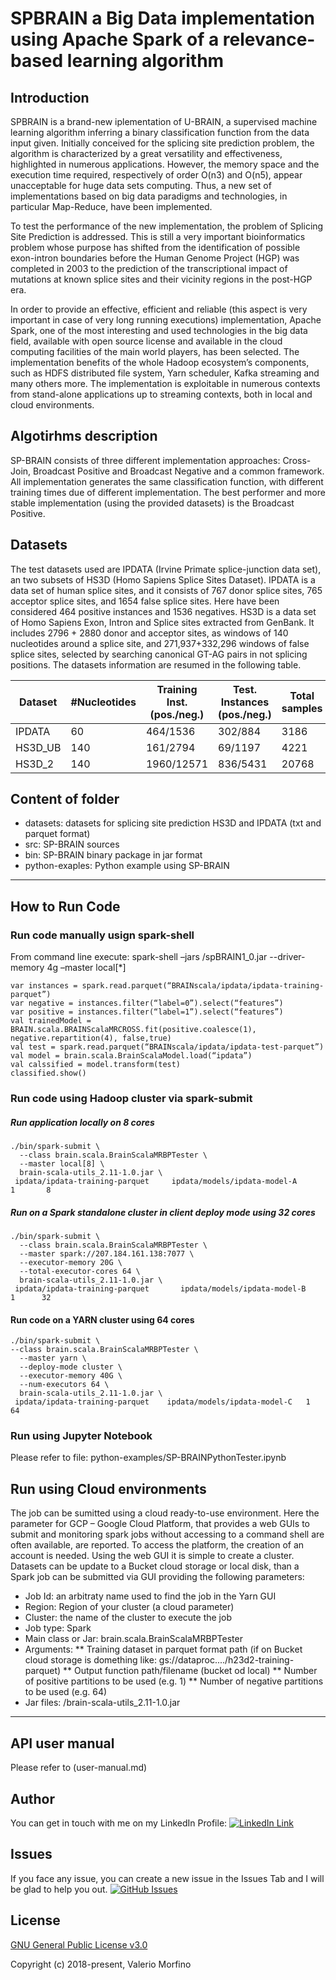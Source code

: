 # SPBRAIN a Big Data implementation using Apache Spark of a relevance-based learning algorithm 

## Introduction
SPBRAIN is a brand-new iplementation of U-BRAIN, a supervised machine learning algorithm inferring a binary classification function from the data input given. Initially conceived for the splicing site prediction problem, the algorithm is characterized by a great versatility and effectiveness, highlighted in numerous applications. However, the memory space and the execution time required, respectively of order O(n3) and O(n5), appear unacceptable for huge data sets computing. Thus, a new set of implementations based on big data paradigms and technologies, in particular Map-Reduce, have been implemented.

To test the performance of the new implementation, the problem of Splicing Site Prediction is addressed.  This is still a very important bioinformatics problem whose purpose has shifted from the identification of possible exon-intron boundaries before the Human Genome Project (HGP) was completed in 2003 to the prediction of the transcriptional impact of mutations at known splice sites and their vicinity regions in the post-HGP era.

In order to provide an effective, efficient and reliable (this aspect is very important in case of very long running executions) implementation, Apache Spark, one of the most interesting and used technologies in the big data field, available with open source license and available in the cloud computing facilities of the main world players, has been selected. The implementation benefits of the whole Hadoop ecosystem’s components, such as HDFS distributed file system, Yarn scheduler, Kafka streaming and many others more. The implementation is exploitable in numerous contexts from stand-alone applications up to streaming contexts, both in local and cloud environments.

## Algotirhms description
SP-BRAIN consists of three different implementation approaches: Cross-Join, Broadcast Positive and Broadcast Negative and a common framework. All implementation generates the same classification function, with different training times due of different implementation.
The best performer and more stable implementation (using the provided datasets) is the Broadcast Positive.


## Datasets
The test datasets used are IPDATA (Irvine Primate splice-junction data set), an two subsets of HS3D (Homo Sapiens Splice Sites Dataset).
IPDATA is a data set of human splice sites, and it consists of 767 donor splice sites, 765 acceptor splice sites, and 1654 false splice sites. Here have been considered 464 positive instances and 1536 negatives.
HS3D is a data set of Homo Sapiens Exon, Intron and Splice sites extracted from GenBank. It includes 2796 + 2880 donor and acceptor sites, as windows of 140 nucleotides around a splice site, and 271,937+332,296 windows of false splice sites, selected by searching canonical GT-AG pairs in not splicing positions.
The datasets information are resumed in the following table.

| Dataset  | #Nucleotides | Training Inst. (pos./neg.) | Test.  Instances (pos./neg.) | Total samples |
| ---------| -------------|----------------------------|------------------------------|---------------|
|IPDATA	   |60	          |464/1536	                   |302/884	                      |     3186      |
|HS3D_UB	 | 140	        |161/2794	                   |69/1197	                      |     4221      |
|HS3D_2	   | 140	        |1960/12571	                 |836/5431	                    |     20768     |


## Content of folder
* datasets: datasets for splicing site prediction HS3D and IPDATA (txt and parquet format)
* src: SP-BRAIN sources
* bin: SP-BRAIN binary package in jar format 
* python-exaples: Python example using SP-BRAIN

----------------------------------------------------------------------------------------------------------------------------------------
## How to Run Code

### Run code manually usign spark-shell
From command line execute: spark-shell –jars <path-of-jar>/spBRAIN1_0.jar  --driver-memory 4g –master local[*]
```
var instances = spark.read.parquet(“BRAINscala/ipdata/ipdata-training-parquet”)
var negative = instances.filter(“label=0”).select(“features”)
var positive = instances.filter(“label=1”).select(“features”)
val trainedModel = BRAIN.scala.BRAINScalaMRCROSS.fit(positive.coalesce(1), negative.repartition(4), false,true)
val test = spark.read.parquet(“BRAINscala/ipdata/ipdata-test-parquet”)
val model = brain.scala.BrainScalaModel.load(“ipdata”)
val calssified = model.transform(test)
classified.show()
```

### Run code using Hadoop cluster via spark-submit
##### Run application locally on 8 cores
```
./bin/spark-submit \
  --class brain.scala.BrainScalaMRBPTester \
  --master local[8] \
  brain-scala-utils_2.11-1.0.jar \
 ipdata/ipdata-training-parquet     ipdata/models/ipdata-model-A        1       8
```

##### Run on a Spark standalone cluster in client deploy mode using 32 cores
```
./bin/spark-submit \
  --class brain.scala.BrainScalaMRBPTester \
  --master spark://207.184.161.138:7077 \
  --executor-memory 20G \
  --total-executor-cores 64 \
  brain-scala-utils_2.11-1.0.jar \
 ipdata/ipdata-training-parquet       ipdata/models/ipdata-model-B      1      32
```
  
#### Run code on a YARN cluster using 64 cores
```
./bin/spark-submit \
--class brain.scala.BrainScalaMRBPTester \
  --master yarn \
  --deploy-mode cluster \  
  --executor-memory 40G \
  --num-executors 64 \
  brain-scala-utils_2.11-1.0.jar \
 ipdata/ipdata-training-parquet    ipdata/models/ipdata-model-C   1      64
```

### Run using Jupyter Notebook
Please refer to file: python-examples/SP-BRAINPythonTester.ipynb

## Run using Cloud environments
The job can be sumitted using a cloud ready-to-use environment.
Here the parameter for GCP – Google Cloud Platform, that provides a web GUIs to submit and monitoring spark jobs without accessing to a command shell are often available, are reported.
To access the platform, the creation of an account is needed.
Using the web GUI it is simple to create a cluster.
Datasets can be update to a Bucket cloud storage or local disk, than a Spark job can be submitted via GUI providing the following parameters:
* Job Id: an arbitraty name used to find the job in the Yarn GUI
* Region: Region of your cluster (a cloud parameter)
* Cluster: the name of the cluster to execute the job
* Job type: Spark
* Main class or Jar: brain.scala.BrainScalaMRBPTester
* Arguments:
** Training dataset in parquet format path (if on Bucket cloud storage is domething like: gs://dataproc..../h23d2-training-parquet)
** Output function path/filename (bucket od local)
** Number of positive partitions to be used (e.g. 1)
** Number of negative partitions to be used (e.g. 64) 
* Jar files: <path-to-jar>/brain-scala-utils_2.11-1.0.jar
  
----------------------------------------------------------------------------------------------------------------------------------------
## API user manual
Please refer to (user-manual.md)

## Author
You can get in touch with me on my LinkedIn Profile: [![LinkedIn Link](https://img.shields.io/badge/Connect-valerio75-blue.svg?logo=linkedin&longCache=true&style=social&label=Connect)](https://www.linkedin.com/in/valerio-morfino/)


## Issues
If you face any issue, you can create a new issue in the Issues Tab and I will be glad to help you out.
[![GitHub Issues](https://img.shields.io/github/issues/valerio75/spbrain.svg?style=flat&label=Issues&maxAge=2592000)](https://github.com/valerio75/spbrain/issues)


## License
[GNU General Public License v3.0](LICENSE)

Copyright (c) 2018-present, Valerio Morfino                                                        

